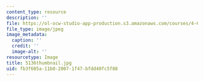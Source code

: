 ```yaml
---
content_type: resource
description: ''
file: https://ol-ocw-studio-app-production.s3.amazonaws.com/courses/4-614-religious-architecture-and-islamic-cultures-fall-2002/fb3f605a11b020071f47bfdd40fc5f88_5136thumbnail.jpg
file_type: image/jpeg
image_metadata:
  caption: ''
  credit: ''
  image-alt: ''
resourcetype: Image
title: 5136thumbnail.jpg
uid: fb3f605a-11b0-2007-1f47-bfdd40fc5f88
---
```

